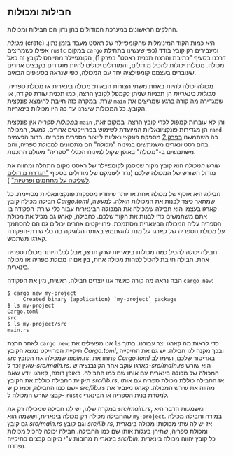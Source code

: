 ## חבילות ומכולות

החלקים הראשונים במערכת המודולים בהן נדון הם חבילות ומכולות.

*מכולה* (crate) היא כמות הקוד המינימלית שהקומפיילר של ראסט מעבד בזמן נתון. אפילו כשמריצים `rustc` במקום `cargo` ומעבירים רק קובץ בודד (כפי שעשינו בתחילת דרכנו בסעיף "כתיבת והרצת תכנית ראסט" בפרק 1), הקומפיילר מתייחס לקובץ זה כאל מכולה. מכולות יכולות להכיל מודולים, והמודולים יכולים להיות מוגדרים בקבצים אחרים שעוברים בעצמם קומפילציה יחד עם המכולה, כפי שנראה בסעיפים הבאים.

מכולה יכולה להיות באחת משתי הצורות הבאות: מכולה בינארית או מכולת ספריה. *מכולות בינאריות* הן תכניות שניתן לקמפל לקובץ הרצה, כמו תכנית שורת פקודה, או שרת. במקרה כזה חייבת להימצא פונקצית `main` שמגדירה מה קורה ברגע שמריצים את הקובץ. כל המכולות שיצרנו עד כה היו מכולות בינאריות.

*במכולות ספריה* אין פונקצית `main` והן לא עוברות קמפול לכדי קובץ הרצה. במקום זאת, הן מגדירות פונקציונאליות המיועדת לשימוש בפרוייקטים אחרים. למשל, המכולה `rand` בה השתמשנו [בפרק 2][rand]<!-- ignore --> מספקת פונקציונאליות לייצור מספרים מקריים. ברוב הפעמים בהם רסטיונארים משמתשים במינוח "מכולה" הם מתכוונים למכולת ספריה, והם משתמשים ב-"מכולה" באופן שקול למינוח הכללי "ספריה" מעולם התכנות.

*שורש המכולה* הוא קובץ מקור שמסמן לקומפיילר של ראסט מקום התחלה ומהווה את מודול השורש של המכולה שלכם (נרד לעומקם של מודולים בסעיף ["הגדרת מודולים לשליטה על מתחמים ופרטיות"][modules]<!-- ignore -->
).

*חבילה* היא אוסף של מכולה אחת או יותר שיחדיו מספקות פונקציונאליות מסויימת. כל חבילה מכילה קובץ *Cargo.toml* שמתאר כיצד לבנות את המכולות האלה. למעשה, קארגו בעצמו הוא חבילה שמכילה את המכולה הבינארית עבור כלי שורת-הפקודה בו אתם משתמשים כדי לבנות את הקוד שלכם. כחבילה, קארגו גם מכיל את מכולת הספריה עליה המכולה הבינארית מסתמכת. פרוייקטים אחרים יכולים גם הם להסתמך על מכולת הספריה של קארגו על מנת להשתמש באותה הלוגיקה בה כלי שורת-הפקודה קארגו משתמש.

חבילה יכולה להכיל כמה מכולות בינאריות שרק תרצו, אבל לכל היותר מכולת ספריה אחת. חבילה חייבת להכיל לפחות מכולה אחת, בין אם זו מכולת ספריה או מכולה בינארית.

הבה נראה מה קורה כאשר אנו יוצרים חבילה. ראשית, נזין את הפקודה `cargo new`:

```console
$ cargo new my-project
     Created binary (application) `my-project` package
$ ls my-project
Cargo.toml
src
$ ls my-project/src
main.rs
```

לאחר הרצת `cargo new`, אנו מפעילים את `ls` כדי לראות מה קארגו יצר עבורנו. בתוך תיקיית הפרוייקט נמצא הקובץ *Cargo.toml*, ובכך מקנה לנו חבילה. יש גם את התיקייה *src* שמכילה את הקובץ *main.rs*. פתחו את *Cargo.toml* באדיטור שלכם, ושימו לב שאין זכר ל-*src/main.rs*. קארגו עוקב אחר הקונבנציה ש-*src/main.rs* הוא שורש המכולה של מכולה בינארית עם אותו שם כמו החבילה. באופן דומה, קארגו יודע שאם תיקיית החבילה כוללת את הקובץ *src/lib.rs*, אז החבילה כוללת מכולת ספריה עם אותו שם כמו החבילה, וכמו כן ש- *src/lib.rs* מהווה את שורש המכולה. קארגו מעביר את קבצי שורש המכולה ל- `rustc` למטרת בנית הספריה או הבינארי.

במקרה שלנו, יש לנו חבילה שמכילה רק את *src/main.rs*, ומשמעות הדבר היא שהחבילה מכילה רק מכולה בינארית, וששמה הוא `my-project`. במידה וחבילה מכילה גם קובץ *src/main.rs* וגם קובץ *src/lib.rs*, אז יש לה שתי מכולות: מכולה בינארית ומכולת ספריה, שתיהן בעלות אותו שם כמו החבילה. חבילה יכולה להכיל מכולות בינאריות מרובות ע"י מיקום קבצים בתיקייה *src/bin*: כל קובץ יהווה מכולה בינארית נפרדת. 

[modules]: ch07-02-defining-modules-to-control-scope-and-privacy.html
[rand]: ch02-00-guessing-game-tutorial.html#generating-a-random-number
